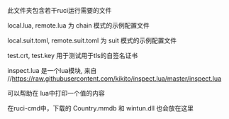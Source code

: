 此文件夹包含若干ruci运行需要的文件

local.lua, remote.lua 为 chain 模式的示例配置文件

local.suit.toml, remote.suit.toml 为 suit 模式的示例配置文件

test.crt, test.key 用于测试用于tls的自签名证书

inspect.lua 是一个lua模块, 来自
//https://raw.githubusercontent.com/kikito/inspect.lua/master/inspect.lua

可以帮助在 lua中打印一个值的内容

在ruci-cmd中，下载的 Country.mmdb 和 wintun.dll 也会放在这里


